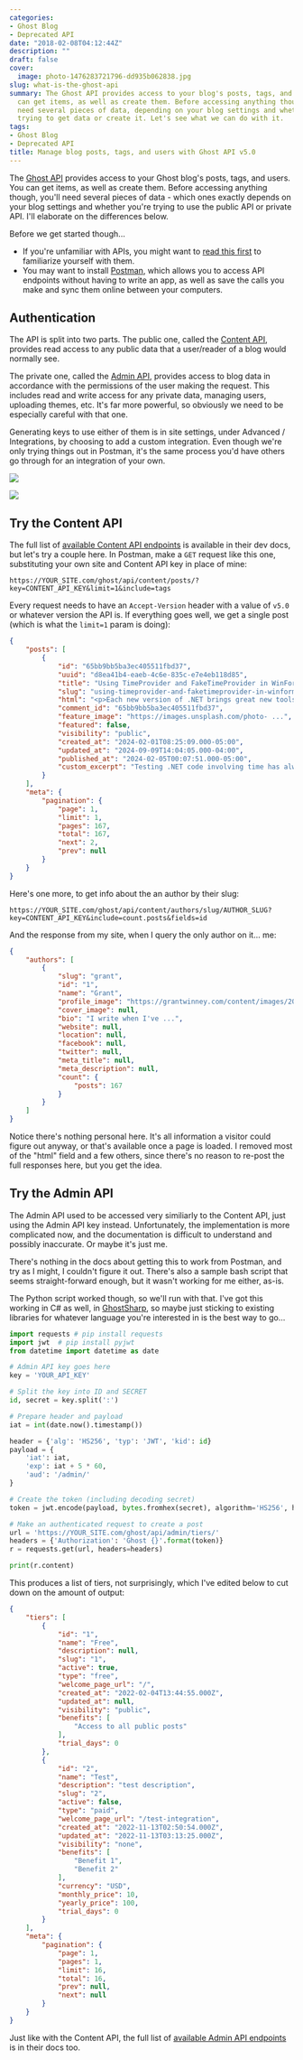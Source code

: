 ```yaml
---
categories:
- Ghost Blog
- Deprecated API
date: "2018-02-08T04:12:44Z"
description: ""
draft: false
cover:
  image: photo-1476283721796-dd935b062838.jpg
slug: what-is-the-ghost-api
summary: The Ghost API provides access to your blog's posts, tags, and users. You
  can get items, as well as create them. Before accessing anything though, you'll
  need several pieces of data, depending on your blog settings and whether you're
  trying to get data or create it. Let's see what we can do with it.
tags:
- Ghost Blog
- Deprecated API
title: Manage blog posts, tags, and users with Ghost API v5.0
---
```

The [Ghost API](https://api.ghost.org/) provides access to your Ghost blog's posts, tags, and users. You can get items, as well as create them. Before accessing anything though, you'll need several pieces of data - which ones exactly depends on your blog settings and whether you're trying to use the public API or private API. I'll elaborate on the differences below.

Before we get started though...

- If you're unfamiliar with APIs, you might want to [read this first](https://grantwinney.com/what-is-an-api/) to familiarize yourself with them.
- You may want to install [Postman](https://www.getpostman.com/), which allows you to access API endpoints without having to write an app, as well as save the calls you make and sync them online between your computers.

## Authentication

The API is split into two parts. The public one, called the [Content API](https://ghost.org/docs/content-api/), provides read access to any public data that a user/reader of a blog would normally see.

The private one, called the [Admin API](https://ghost.org/docs/admin-api/), provides access to blog data in accordance with the permissions of the user making the request. This includes read and write access for any private data, managing users, uploading themes, etc. It's far more powerful, so obviously we need to be especially careful with that one.

Generating keys to use either of them is in site settings, under Advanced / Integrations, by choosing to add a custom integration. Even though we're only trying things out in Postman, it's the same process you'd have others go through for an integration of your own.

![](image-23.png)

![](image-21.png)

## Try the Content API

The full list of [available Content API endpoints](https://ghost.org/docs/content-api/#endpoints) is available in their dev docs, but let's try a couple here. In Postman, make a `GET` request like this one, substituting your own site and Content API key in place of mine:

`https://YOUR_SITE.com/ghost/api/content/posts/?key=CONTENT_API_KEY&limit=1&include=tags`

Every request needs to have an `Accept-Version` header with a value of `v5.0` or whatever version the API is. If everything goes well, we get a single post (which is what the `limit=1` param is doing):

```json
{
    "posts": [
        {
            "id": "65bb9bb5ba3ec405511fbd37",
            "uuid": "d8ea41b4-eaeb-4c6e-835c-e7e4eb118d85",
            "title": "Using TimeProvider and FakeTimeProvider in WinForms",
            "slug": "using-timeprovider-and-faketimeprovider-in-winforms",
            "html": "<p>Each new version of .NET brings great new tools. ...</p>",
            "comment_id": "65bb9bb5ba3ec405511fbd37",
            "feature_image": "https://images.unsplash.com/photo- ...",
            "featured": false,
            "visibility": "public",
            "created_at": "2024-02-01T08:25:09.000-05:00",
            "updated_at": "2024-09-09T14:04:05.000-04:00",
            "published_at": "2024-02-05T00:07:51.000-05:00",
            "custom_excerpt": "Testing .NET code involving time has always been a pain, but...",
        }
    ],
    "meta": {
        "pagination": {
            "page": 1,
            "limit": 1,
            "pages": 167,
            "total": 167,
            "next": 2,
            "prev": null
        }
    }
}
```

Here's one more, to get info about the an author by their slug:

`https://YOUR_SITE.com/ghost/api/content/authors/slug/AUTHOR_SLUG?key=CONTENT_API_KEY&include=count.posts&fields=id`

And the response from my site, when I query the only author on it... me:

```json
{
    "authors": [
        {
            "slug": "grant",
            "id": "1",
            "name": "Grant",
            "profile_image": "https://grantwinney.com/content/images/2020/05/profile.jpg",
            "cover_image": null,
            "bio": "I write when I've ...",
            "website": null,
            "location": null,
            "facebook": null,
            "twitter": null,
            "meta_title": null,
            "meta_description": null,
            "count": {
                "posts": 167
            }
        }
    ]
}
```

Notice there's nothing personal here. It's all information a visitor could figure out anyway, or that's available once a page is loaded. I removed most of the "html" field and a few others, since there's no reason to re-post the full responses here, but you get the idea.

## Try the Admin API

The Admin API used to be accessed very similiarly to the Content API, just using the Admin API key instead. Unfortunately, the implementation is more complicated now, and the documentation is difficult to understand and possibly inaccurate. Or maybe it's just me.

There's nothing in the docs about getting this to work from Postman, and try as I might, I couldn't figure it out. There's also a sample bash script that seems straight-forward enough, but it wasn't working for me either, as-is.

The Python script worked though, so we'll run with that. I've got this working in C# as well, in [GhostSharp](https://grantwinney.com/ghostsharp/), so maybe just sticking to existing libraries for whatever language you're interested in is the best way to go...

```python
import requests # pip install requests
import jwt	# pip install pyjwt
from datetime import datetime as date

# Admin API key goes here
key = 'YOUR_API_KEY'

# Split the key into ID and SECRET
id, secret = key.split(':')

# Prepare header and payload
iat = int(date.now().timestamp())

header = {'alg': 'HS256', 'typ': 'JWT', 'kid': id}
payload = {
    'iat': iat,
    'exp': iat + 5 * 60,
    'aud': '/admin/'
}

# Create the token (including decoding secret)
token = jwt.encode(payload, bytes.fromhex(secret), algorithm='HS256', headers=header)

# Make an authenticated request to create a post
url = 'https://YOUR_SITE.com/ghost/api/admin/tiers/'
headers = {'Authorization': 'Ghost {}'.format(token)}
r = requests.get(url, headers=headers)

print(r.content)
```

This produces a list of tiers, not surprisingly, which I've edited below to cut down on the amount of output:

```json
{
    "tiers": [
        {
            "id": "1",
            "name": "Free",
            "description": null,
            "slug": "1",
            "active": true,
            "type": "free",
            "welcome_page_url": "/",
            "created_at": "2022-02-04T13:44:55.000Z",
            "updated_at": null,
            "visibility": "public",
            "benefits": [
                "Access to all public posts"
            ],
            "trial_days": 0
        },
        {
            "id": "2",
            "name": "Test",
            "description": "test description",
            "slug": "2",
            "active": false,
            "type": "paid",
            "welcome_page_url": "/test-integration",
            "created_at": "2022-11-13T02:50:54.000Z",
            "updated_at": "2022-11-13T03:13:25.000Z",
            "visibility": "none",
            "benefits": [
                "Benefit 1",
                "Benefit 2"
            ],
            "currency": "USD",
            "monthly_price": 10,
            "yearly_price": 100,
            "trial_days": 0
        }
    ],
    "meta": {
        "pagination": {
            "page": 1,
            "pages": 1,
            "limit": 16,
            "total": 16,
            "prev": null,
            "next": null
        }
    }
}
```

Just like with the Content API, the full list of [available Admin API endpoints](https://ghost.org/docs/admin-api/#endpoints) is in their docs too.
